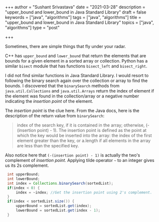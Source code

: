 +++
author = "Sushant Srivastava"
date = "2021-03-28"
description = "upper_bound and lower_bound in Java Standard Library"
draft = false
keywords = ["java", "algorithms"]
tags = ["java", "algorithms"]
title = "upper_bound and lower_bound in Java Standard Library"
topics = ["java", "algorithms"]
type = "post"

+++

Sometimes, there are simple things that fly under your radar. 

C++ has `upper_bound` and `lower_bound` that return the elements that are bounds for a given element in a sorted array or collection.
Python has a similar `bisect` module that has functions `bisect_left` and `bisect_right`.

I did not find similar functions in Java Standard Library. I would resort to following the binary search again over the collection or array to find the bounds. I discovered that the `binarySearch` methods from `java.util.Collections` and `java.util.Arrays` return the index of element if the element was found
in the collection/array or a negative number indicating the *insertion point* of the element.

The *insertion point* is the clue here. From the Java docs, here is the description of the return value from `binarySearch`:

> index of the search key, if it is contained in the array; otherwise, (-(insertion point) - 1). The insertion point is defined as the point at which the key would be inserted into the array: the index of the first element greater than the key, or a.length if all elements in the array are less than the specified key. 

Also notice here that `(-(insertion point) - 1)` is actually the two's complement of *insertion point*. Applying tilde operator `~` to an integer gives us its 2s complement.


```java
 int upperBound;
 int lowerBound;
 int index = Collections.binarySearch(sortedList);
 if(index < 0) {
	 index = ~index; //Get the insertion point using 2's complement.
 }
 if(index < sortedList.size()) {
	 upperBound = sortedList.get(index);
	 lowerBound = sortedList.get(index - 1);
 }

```